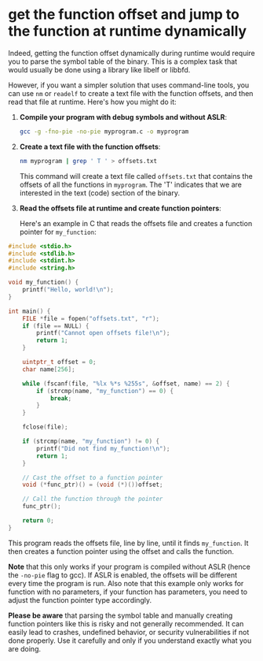 # get the function offset and jump to the function at runtime dynamically

Indeed, getting the function offset dynamically during runtime would require you to parse the symbol table of the binary. This is a complex task that would usually be done using a library like libelf or libbfd.

However, if you want a simpler solution that uses command-line tools, you can use `nm` or `readelf` to create a text file with the function offsets, and then read that file at runtime. Here's how you might do it:

1. **Compile your program with debug symbols and without ASLR**:

    ```bash
    gcc -g -fno-pie -no-pie myprogram.c -o myprogram
    ```

2. **Create a text file with the function offsets**:

    ```bash
    nm myprogram | grep ' T ' > offsets.txt
    ```

    This command will create a text file called `offsets.txt` that contains the offsets of all the functions in `myprogram`. The 'T' indicates that we are interested in the text (code) section of the binary.

3. **Read the offsets file at runtime and create function pointers**:

    Here's an example in C that reads the offsets file and creates a function pointer for `my_function`:

```c
#include <stdio.h>
#include <stdlib.h>
#include <stdint.h>
#include <string.h>

void my_function() {
    printf("Hello, world!\n");
}

int main() {
    FILE *file = fopen("offsets.txt", "r");
    if (file == NULL) {
        printf("Cannot open offsets file!\n");
        return 1;
    }

    uintptr_t offset = 0;
    char name[256];

    while (fscanf(file, "%lx %*s %255s", &offset, name) == 2) {
        if (strcmp(name, "my_function") == 0) {
            break;
        }
    }

    fclose(file);

    if (strcmp(name, "my_function") != 0) {
        printf("Did not find my_function!\n");
        return 1;
    }

    // Cast the offset to a function pointer
    void (*func_ptr)() = (void (*)())offset;

    // Call the function through the pointer
    func_ptr();

    return 0;
}
```

This program reads the offsets file, line by line, until it finds `my_function`. It then creates a function pointer using the offset and calls the function.

**Note** that this only works if your program is compiled without ASLR (hence the `-no-pie` flag to gcc). If ASLR is enabled, the offsets will be different every time the program is run. Also note that this example only works for function with no parameters, if your function has parameters, you need to adjust the function pointer type accordingly.

**Please be aware** that parsing the symbol table and manually creating function pointers like this is risky and not generally recommended. It can easily lead to crashes, undefined behavior, or security vulnerabilities if not done properly. Use it carefully and only if you understand exactly what you are doing.
